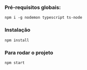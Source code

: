 ### Pré-requisitos globais:
`npm i -g nodemon typescript ts-node`

### Instalação
`npm install`

### Para rodar o projeto
`npm start`